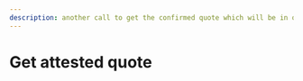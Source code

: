 ```yaml
---
description: another call to get the confirmed quote which will be in obligation
---
```


# Get attested quote

